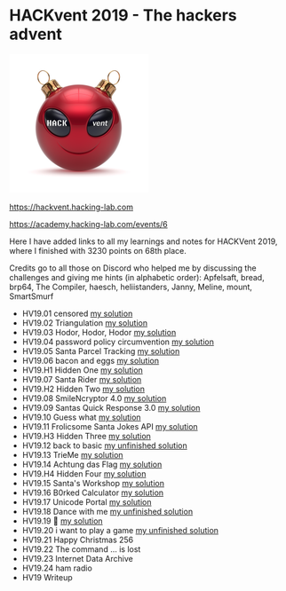 # HACKvent 2019 - The hackers advent

![Logo](Logo.png)

https://hackvent.hacking-lab.com

https://academy.hacking-lab.com/events/6

Here I have added links to all my learnings and notes for HACKVent 2019, where I finished with 3230 points on 68th place.

Credits go to all those on Discord who helped me by discussing the challenges and giving me hints (in alphabetic order): Apfelsaft, bread, brp64, The Compiler, haesch, heliistanders, Janny, Meline, mount, SmartSmurf

- HV19.01 censored [my solution](01/)
- HV19.02 Triangulation [my solution](02/)
- HV19.03 Hodor, Hodor, Hodor [my solution](03/)
- HV19.04 password policy circumvention [my solution](04/)
- HV19.05 Santa Parcel Tracking [my solution](05/)
- HV19.06 bacon and eggs [my solution](06/)
- HV19.H1 Hidden One [my solution](H1/)
- HV19.07 Santa Rider [my solution](07/)
- HV19.H2 Hidden Two [my solution](H2/)
- HV19.08 SmileNcryptor 4.0 [my solution](08/)
- HV19.09 Santas Quick Response 3.0 [my solution](09/)
- HV19.10 Guess what [my solution](10/)
- HV19.11 Frolicsome Santa Jokes API [my solution](11/)
- HV19.H3 Hidden Three [my solution](H3/)
- HV19.12 back to basic [my unfinished solution](12/)
- HV19.13 TrieMe [my solution](13/)
- HV19.14 Achtung das Flag [my solution](14/)
- HV19.H4 Hidden Four [my solution](H4/)
- HV19.15 Santa's Workshop [my solution](15/)
- HV19.16 B0rked Calculator [my solution](16/)
- HV19.17 Unicode Portal [my solution](17/)
- HV19.18 Dance with me [my unfinished solution](18/)
- HV19.19 🎅 [my solution](19/)
- HV19.20 i want to play a game [my unfinished solution](20/)
- HV19.21 Happy Christmas 256
- HV19.22 The command ... is lost
- HV19.23 Internet Data Archive
- HV19.24 ham radio
- HV19 Writeup

